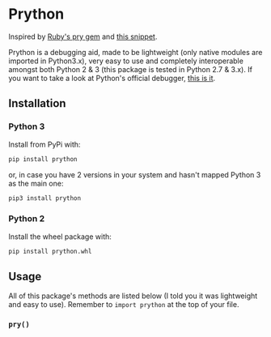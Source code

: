 # Prython

Inspired by [Ruby's pry gem](https://raw.githubusercontent.com/pry/pry) and [this snippet](https://gist.github.com/obfusk/208597ccc64bf9b436ed).

Prython is a debugging aid, made to be lightweight (only native modules are imported in Python3.x), very easy to use and completely interoperable amongst both Python 2 & 3 (this package is tested in Python 2.7 & 3.x). If you want to take a look at Python's official debugger, [this is it](https://docs.python.org/3/library/pdb.html).

## Installation

### Python 3
Install from PyPi with:

```bash
pip install prython
```
or, in case you have 2 versions in your system and hasn't mapped Python 3 as the main one:

```bash
pip3 install prython
```

### Python 2
Install the wheel package with:
```bash
pip install prython.whl
```

## Usage

All of this package's methods are listed below (I told you it was lightweight and easy to use).
Remember to `import prython` at the top of your file.

### `pry()`

